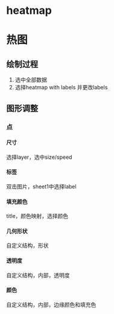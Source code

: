 # heatmap

# 热图

## 绘制过程

1. 选中全部数据
2. 选择heatmap with labels 并更改labels

## 图形调整

### 点

#### 尺寸

选择layer，选中size/speed

#### 标签

双击图片，sheet1中选择label

#### 填充颜色

title，颜色映射，选择颜色

#### 几何形状

自定义结构，形状

#### 透明度

自定义结构，内部，透明度

#### 颜色

自定义结构，内部，边缘颜色和填充色

